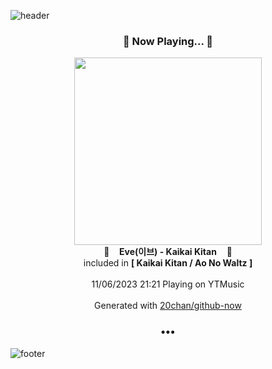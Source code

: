 ![header](https://capsule-render.vercel.app/api?type=wave&height=170&section=header&fontColor=090707&fontAlignX=45&fontAlignY=65&fontSize=100)

<h3 align="center">🎵 Now Playing... 🎵</h3>
<p align="center">
  <a href="https://music.youtube.com/watch?v=isY3rtuSsK8">
    <img width="300" src="https://lh3.googleusercontent.com/TsbW_LVdVZIjYX2SGGu0X5OxTnj-zZLYXUC66RRUfq94GW6iSuIQU6PVO64Z_pKp-ldWJ6YXVL2xvXEQbA">
  </a>
  <br>
  🎵&nbsp&nbsp&nbsp <b>Eve(이브) - Kaikai Kitan</b> &nbsp&nbsp&nbsp🎵
  <br>
  included in <b>[ Kaikai Kitan / Ao No Waltz ]</b>
  
  <br />
  <br />
  11/06/2023 21:21 Playing on YTMusic
  <br />
  <br />
  Generated with <a href="https://github.com/20chan/github-now">20chan/github-now</a>
</p>

<h3 align="center">•••</h3>

![footer](https://capsule-render.vercel.app/api?type=wave&height=150&section=footer)
